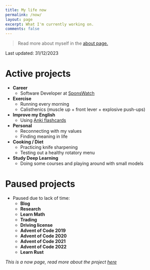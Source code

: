 ```yaml
---
title: My life now
permalink: /now/
layout: page
excerpt: What I'm currently working on.
comments: false
---
```


> Read more about myself in the [about page.](../about)

Last updated: 31/12/2023

# Active projects

- **Career**
  - Software Developer at [SponsWatch](https://sponswatch.com/)
- **Exercise**
  - Running every morning
  - Calisthenics (muscle up + front lever + explosive push-ups)
- **Improve my English**
  - Using [Anki flashcards](https://apps.ankiweb.net/)
- **Personal**
  - Reconnecting with my values
  - Finding meaning in life
- **Cooking / Diet**
  - Practicing knife sharpening
  - Testing out a healthy rotatory menu
- **Study Deep Learning**
  - Doing some courses and playing around with small models

# Paused projects

- Paused due to lack of time: 
  - **Blog**
  - **Research**
  - **Learn Math**
  - **Trading**
  - **Driving license**
  - **Advent of Code 2019**
  - **Advent of Code 2020**
  - **Advent of Code 2021**
  - **Advent of Code 2022**
  - **Learn Rust**
 
_This is a now page, read more about the project [here](https://nownownow.com/about)_
